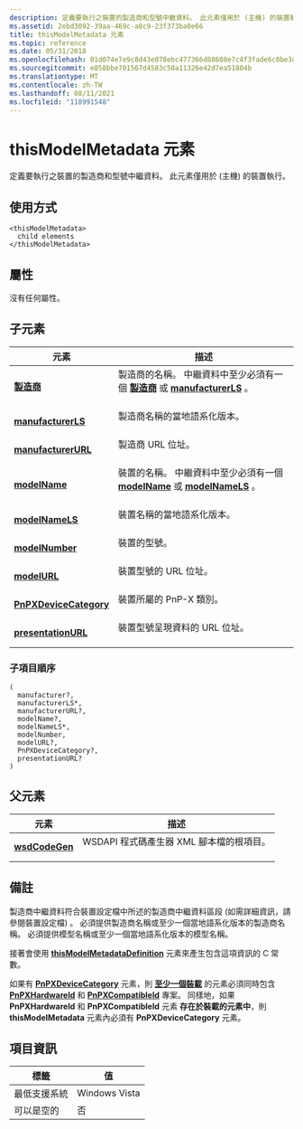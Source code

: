 ```yaml
---
description: 定義要執行之裝置的製造商和型號中繼資料。 此元素僅用於 (主機) 的裝置執行。
ms.assetid: 2ebd3092-39aa-469c-a8c9-23f373ba0e66
title: thisModelMetadata 元素
ms.topic: reference
ms.date: 05/31/2018
ms.openlocfilehash: 01d074e7e9c8d43e078ebc477366d88608e7c4f3fade6c0be3dbc6fda23f006b
ms.sourcegitcommit: e858bbe701567d4583c50a11326e42d7ea51804b
ms.translationtype: MT
ms.contentlocale: zh-TW
ms.lasthandoff: 08/11/2021
ms.locfileid: "118991548"
---
```

# <a name="thismodelmetadata-element"></a>thisModelMetadata 元素

定義要執行之裝置的製造商和型號中繼資料。 此元素僅用於 (主機) 的裝置執行。

## <a name="usage"></a>使用方式

``` syntax
<thisModelMetadata>
  child elements
</thisModelMetadata>
```

## <a name="attributes"></a>屬性

沒有任何屬性。

## <a name="child-elements"></a>子元素



| 元素                                                     | 描述                                                                                                                                                                        |
|-------------------------------------------------------------|------------------------------------------------------------------------------------------------------------------------------------------------------------------------------------|
| [**製造商**](manufacturer.md)<br/>             | 製造商的名稱。 中繼資料中至少必須有一個 [**製造商**](manufacturer.md) 或 [**manufacturerLS**](manufacturerls.md) 。<br/> <br/> |
| [**manufacturerLS**](manufacturerls.md)<br/>         | 製造商名稱的當地語系化版本。<br/> <br/>                                                                                                                 |
| [**manufacturerURL**](manufacturerurl.md)<br/>       | 製造商 URL 位址。<br/> <br/>                                                                                                                                   |
| [**modelName**](modelname.md)<br/>                   | 裝置的名稱。 中繼資料中至少必須有一個 [**modelName**](modelname.md) 或 [**modelNameLS**](modelnamels.md) 。<br/> <br/>                   |
| [**modelNameLS**](modelnamels.md)<br/>               | 裝置名稱的當地語系化版本。<br/> <br/>                                                                                                                       |
| [**modelNumber**](modelnumber.md)<br/>               | 裝置的型號。<br/> <br/>                                                                                                                                 |
| [**modelURL**](modelurl.md)<br/>                     | 裝置型號的 URL 位址。<br/> <br/>                                                                                                                           |
| [**PnPXDeviceCategory**](pnpxdevicecategory.md)<br/> | 裝置所屬的 PnP-X 類別。 <br/> <br/>                                                                                                                |
| [**presentationURL**](presentationurl.md)<br/>       | 裝置型號呈現資料的 URL 位址。<br/> <br/>                                                                                                        |



### <a name="child-element-sequence"></a>子項目順序

``` syntax
(
  manufacturer?, 
  manufacturerLS*, 
  manufacturerURL?, 
  modelName?, 
  modelNameLS*, 
  modelNumber, 
  modelURL?, 
  PnPXDeviceCategory?, 
  presentationURL?
)
```

## <a name="parent-elements"></a>父元素



| 元素                                     | 描述                                                                          |
|---------------------------------------------|--------------------------------------------------------------------------------------|
| [**wsdCodeGen**](wsdcodegen.md)<br/> | WSDAPI 程式碼產生器 XML 腳本檔的根項目。<br/> <br/> |



## <a name="remarks"></a>備註

製造商中繼資料符合裝置設定檔中所述的製造商中繼資料區段 (如需詳細資訊，請參閱裝置設定檔) 。 必須提供製造商名稱或至少一個當地語系化版本的製造商名稱。 必須提供模型名稱或至少一個當地語系化版本的模型名稱。

接著會使用 [**thisModelMetadataDefinition**](thismodelmetadatadefinition.md) 元素來產生包含這項資訊的 C 常數。

如果有 [**PnPXDeviceCategory**](pnpxdevicecategory.md) 元素，則 [**至少一個裝載**](hosted.md) 的元素必須同時包含 [**PnPXHardwareId**](pnpxhardwareid.md) 和 [**PnPXCompatibleId**](pnpxcompatibleid.md) 專案。 同樣地，如果 **PnPXHardwareId** 和 **PnPXCompatibleId** 元素 **存在於裝載的元素中**，則 **thisModelMetadata** 元素內必須有 **PnPXDeviceCategory** 元素。

## <a name="element-information"></a>項目資訊



| 標籤 | 值 |
|-------------------------------------|---------------|
| 最低支援系統<br/> | Windows Vista |
| 可以是空的                        | 否            |



 

 




